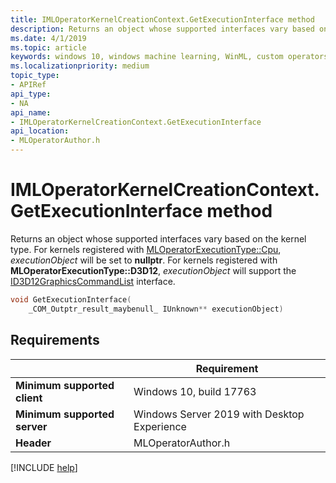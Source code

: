 ```yaml
---
title: IMLOperatorKernelCreationContext.GetExecutionInterface method
description: Returns an object whose supported interfaces vary based on the kernel type. For the IMLOperatorKernelCreationContext.GetExecutionInterface method.
ms.date: 4/1/2019
ms.topic: article
keywords: windows 10, windows machine learning, WinML, custom operators, GetExecutionInterface
ms.localizationpriority: medium
topic_type:
- APIRef
api_type:
- NA
api_name:
- IMLOperatorKernelCreationContext.GetExecutionInterface
api_location:
- MLOperatorAuthor.h
---
```


# IMLOperatorKernelCreationContext.GetExecutionInterface method

Returns an object whose supported interfaces vary based on the kernel type. For kernels registered with [MLOperatorExecutionType::Cpu](MLOperatorExecutionType.md), *executionObject* will be set to **nullptr**. For kernels registered with **MLOperatorExecutionType::D3D12**, *executionObject* will support the [ID3D12GraphicsCommandList](https://docs.microsoft.com/windows/desktop/api/d3d12/nn-d3d12-id3d12graphicscommandlist) interface.

```cpp
void GetExecutionInterface(
    _COM_Outptr_result_maybenull_ IUnknown** executionObject)
```

## Requirements

| | Requirement |
|-|-|
| **Minimum supported client** | Windows 10, build 17763 |
| **Minimum supported server** | Windows Server 2019 with Desktop Experience |
| **Header** | MLOperatorAuthor.h |

[!INCLUDE [help](../../includes/get-help.md)]
